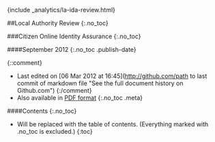 {include _analytics/la-ida-review.html}
<div class="title">

##Local Authority Review
{:.no_toc}

###Citizen Online Identity Assurance
{:.no_toc}


####September 2012
{:.no_toc .publish-date}

</div>

{::comment}
* Last edited on [06 Mar 2012 at 16:45](http://github.com/path to last commit of markdown file "See the full document history on Github.com")
{:/comment}
* Also available in [PDF format](la-ida-review.pdf "Download the PDF version of this document")
{:.no_toc .meta}

####Contents
{:.no_toc}

* Will be replaced with the table of contents. (Everything marked with .no_toc is excluded.)
{:toc}
